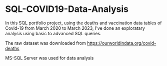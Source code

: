 # SQL-COVID19-Data-Analysis

In this SQL portfolio project, using the deaths and vaccination data tables of Covid-19 from March 2020 to March 2023, I've done an exploratary analysis using basic to advanced SQL queries.

The raw dataset was downloaded from https://ourworldindata.org/covid-deaths

MS-SQL Server was used for data analysis
